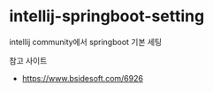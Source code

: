 # intellij-springboot-setting
intellij community에서 springboot 기본 세팅

참고 사이트
* https://www.bsidesoft.com/6926
    
